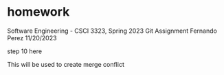 # homework
Software Engineering - CSCI 3323, Spring 2023
Git Assignment
Fernando Perez
11/20/2023

step 10 here

This will be used to create merge conflict

